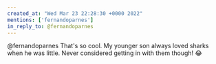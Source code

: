 ```yaml
---
created_at: "Wed Mar 23 22:28:30 +0000 2022"
mentions: ['fernandoparnes']
in_reply_to: @fernandoparnes
---
```


@fernandoparnes That's so cool. My younger son always loved sharks when he was little. Never considered getting in with them though! 😂